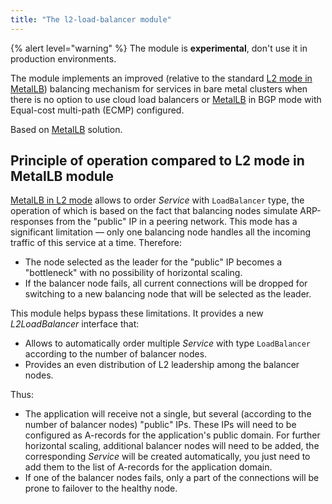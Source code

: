 ```yaml
---
title: "The l2-load-balancer module"
---
```


{% alert level="warning" %} The module is **experimental**, don't use it in production environments.

The module implements an improved (relative to the standard [L2 mode in MetalLB](../../modules/380-metallb/#layer-2-mode)) balancing mechanism for services in bare metal clusters when there is no option to use cloud load balancers or [MetalLB](../../modules/380-metallb/#mode-bgp) in BGP mode with Equal-cost multi-path (ECMP) configured.

Based on [MetalLB](https://metallb.universe.tf/) solution.

## Principle of operation compared to L2 mode in MetalLB module

[MetalLB in L2 mode](../../modules/380-metallb/#layer-2-mode) allows to order _Service_ with `LoadBalancer` type, the operation of which is based on the fact that balancing nodes simulate ARP-responses from the "public" IP in a peering network. This mode has a significant limitation — only one balancing node handles all the incoming traffic of this service at a time. Therefore:

* The node selected as the leader for the "public" IP becomes a "bottleneck" with no possibility of horizontal scaling.
* If the balancer node fails, all current connections will be dropped for switching to a new balancing node that will be selected as the leader.

<div data-presentation="../../presentations/381-l2-load-balancer/basics_metallb_en.pdf"></div>
<!--- Source: https://docs.google.com/presentation/d/18vcVJ1cY2yn19vBM_dTNW3hF0w9SE4S81VZc2P6fVFM/ --->

This module helps bypass these limitations. It provides a new _L2LoadBalancer_ interface that:

* Allows to automatically order multiple _Service_ with type `LoadBalancer` according to the number of balancer nodes.
* Provides an even distribution of L2 leadership among the balancer nodes.

<div data-presentation="../../presentations/381-l2-load-balancer/basics_l2loadbalancer_en.pdf"></div>
<!--- Source: https://docs.google.com/presentation/d/1rVQ2RZ645HKAcMFU2hI_MPJZu_zA70IZ2OYWI1wSW34/ --->

Thus:
* The application will receive not a single, but several (according to the number of balancer nodes) "public" IPs. These IPs will need to be configured as A-records for the application's public domain. For further horizontal scaling, additional balancer nodes will need to be added, the corresponding _Service_ will be created automatically, you just need to add them to the list of A-records for the application domain.
* If one of the balancer nodes fails, only a part of the connections will be prone to failover to the healthy node.
